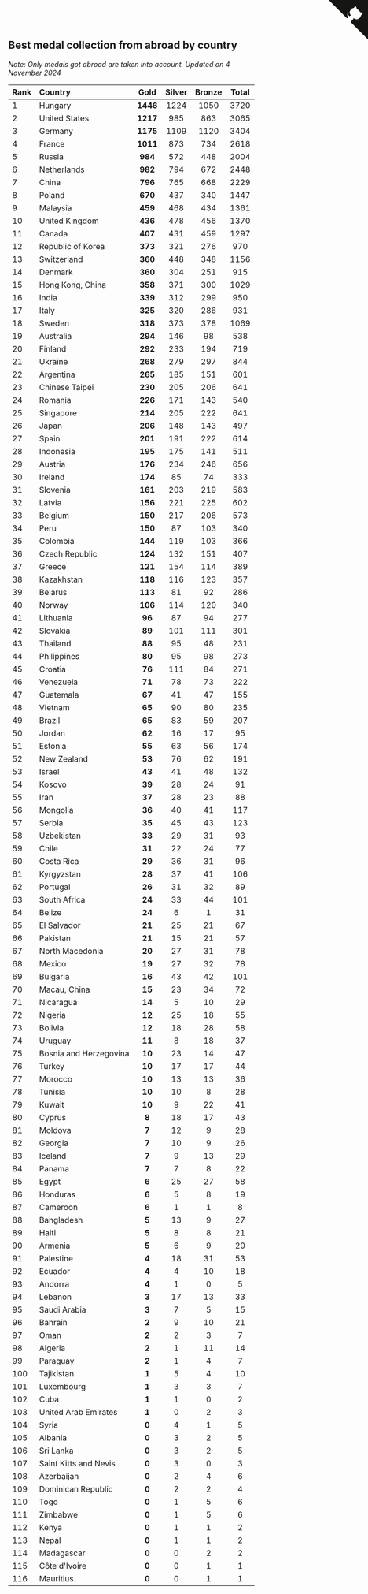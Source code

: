 ## Best medal collection from abroad by country

*Note: Only medals got abroad are taken into account.*
*Updated on  4 November 2024*

| Rank | Country | Gold | Silver | Bronze | Total |
| :--- | :--- | :--: | :--: | :--: | :--: |
| 1 | Hungary | **1446** | 1224 | 1050 | 3720 |
| 2 | United States | **1217** | 985 | 863 | 3065 |
| 3 | Germany | **1175** | 1109 | 1120 | 3404 |
| 4 | France | **1011** | 873 | 734 | 2618 |
| 5 | Russia | **984** | 572 | 448 | 2004 |
| 6 | Netherlands | **982** | 794 | 672 | 2448 |
| 7 | China | **796** | 765 | 668 | 2229 |
| 8 | Poland | **670** | 437 | 340 | 1447 |
| 9 | Malaysia | **459** | 468 | 434 | 1361 |
| 10 | United Kingdom | **436** | 478 | 456 | 1370 |
| 11 | Canada | **407** | 431 | 459 | 1297 |
| 12 | Republic of Korea | **373** | 321 | 276 | 970 |
| 13 | Switzerland | **360** | 448 | 348 | 1156 |
| 14 | Denmark | **360** | 304 | 251 | 915 |
| 15 | Hong Kong, China | **358** | 371 | 300 | 1029 |
| 16 | India | **339** | 312 | 299 | 950 |
| 17 | Italy | **325** | 320 | 286 | 931 |
| 18 | Sweden | **318** | 373 | 378 | 1069 |
| 19 | Australia | **294** | 146 | 98 | 538 |
| 20 | Finland | **292** | 233 | 194 | 719 |
| 21 | Ukraine | **268** | 279 | 297 | 844 |
| 22 | Argentina | **265** | 185 | 151 | 601 |
| 23 | Chinese Taipei | **230** | 205 | 206 | 641 |
| 24 | Romania | **226** | 171 | 143 | 540 |
| 25 | Singapore | **214** | 205 | 222 | 641 |
| 26 | Japan | **206** | 148 | 143 | 497 |
| 27 | Spain | **201** | 191 | 222 | 614 |
| 28 | Indonesia | **195** | 175 | 141 | 511 |
| 29 | Austria | **176** | 234 | 246 | 656 |
| 30 | Ireland | **174** | 85 | 74 | 333 |
| 31 | Slovenia | **161** | 203 | 219 | 583 |
| 32 | Latvia | **156** | 221 | 225 | 602 |
| 33 | Belgium | **150** | 217 | 206 | 573 |
| 34 | Peru | **150** | 87 | 103 | 340 |
| 35 | Colombia | **144** | 119 | 103 | 366 |
| 36 | Czech Republic | **124** | 132 | 151 | 407 |
| 37 | Greece | **121** | 154 | 114 | 389 |
| 38 | Kazakhstan | **118** | 116 | 123 | 357 |
| 39 | Belarus | **113** | 81 | 92 | 286 |
| 40 | Norway | **106** | 114 | 120 | 340 |
| 41 | Lithuania | **96** | 87 | 94 | 277 |
| 42 | Slovakia | **89** | 101 | 111 | 301 |
| 43 | Thailand | **88** | 95 | 48 | 231 |
| 44 | Philippines | **80** | 95 | 98 | 273 |
| 45 | Croatia | **76** | 111 | 84 | 271 |
| 46 | Venezuela | **71** | 78 | 73 | 222 |
| 47 | Guatemala | **67** | 41 | 47 | 155 |
| 48 | Vietnam | **65** | 90 | 80 | 235 |
| 49 | Brazil | **65** | 83 | 59 | 207 |
| 50 | Jordan | **62** | 16 | 17 | 95 |
| 51 | Estonia | **55** | 63 | 56 | 174 |
| 52 | New Zealand | **53** | 76 | 62 | 191 |
| 53 | Israel | **43** | 41 | 48 | 132 |
| 54 | Kosovo | **39** | 28 | 24 | 91 |
| 55 | Iran | **37** | 28 | 23 | 88 |
| 56 | Mongolia | **36** | 40 | 41 | 117 |
| 57 | Serbia | **35** | 45 | 43 | 123 |
| 58 | Uzbekistan | **33** | 29 | 31 | 93 |
| 59 | Chile | **31** | 22 | 24 | 77 |
| 60 | Costa Rica | **29** | 36 | 31 | 96 |
| 61 | Kyrgyzstan | **28** | 37 | 41 | 106 |
| 62 | Portugal | **26** | 31 | 32 | 89 |
| 63 | South Africa | **24** | 33 | 44 | 101 |
| 64 | Belize | **24** | 6 | 1 | 31 |
| 65 | El Salvador | **21** | 25 | 21 | 67 |
| 66 | Pakistan | **21** | 15 | 21 | 57 |
| 67 | North Macedonia | **20** | 27 | 31 | 78 |
| 68 | Mexico | **19** | 27 | 32 | 78 |
| 69 | Bulgaria | **16** | 43 | 42 | 101 |
| 70 | Macau, China | **15** | 23 | 34 | 72 |
| 71 | Nicaragua | **14** | 5 | 10 | 29 |
| 72 | Nigeria | **12** | 25 | 18 | 55 |
| 73 | Bolivia | **12** | 18 | 28 | 58 |
| 74 | Uruguay | **11** | 8 | 18 | 37 |
| 75 | Bosnia and Herzegovina | **10** | 23 | 14 | 47 |
| 76 | Turkey | **10** | 17 | 17 | 44 |
| 77 | Morocco | **10** | 13 | 13 | 36 |
| 78 | Tunisia | **10** | 10 | 8 | 28 |
| 79 | Kuwait | **10** | 9 | 22 | 41 |
| 80 | Cyprus | **8** | 18 | 17 | 43 |
| 81 | Moldova | **7** | 12 | 9 | 28 |
| 82 | Georgia | **7** | 10 | 9 | 26 |
| 83 | Iceland | **7** | 9 | 13 | 29 |
| 84 | Panama | **7** | 7 | 8 | 22 |
| 85 | Egypt | **6** | 25 | 27 | 58 |
| 86 | Honduras | **6** | 5 | 8 | 19 |
| 87 | Cameroon | **6** | 1 | 1 | 8 |
| 88 | Bangladesh | **5** | 13 | 9 | 27 |
| 89 | Haiti | **5** | 8 | 8 | 21 |
| 90 | Armenia | **5** | 6 | 9 | 20 |
| 91 | Palestine | **4** | 18 | 31 | 53 |
| 92 | Ecuador | **4** | 4 | 10 | 18 |
| 93 | Andorra | **4** | 1 | 0 | 5 |
| 94 | Lebanon | **3** | 17 | 13 | 33 |
| 95 | Saudi Arabia | **3** | 7 | 5 | 15 |
| 96 | Bahrain | **2** | 9 | 10 | 21 |
| 97 | Oman | **2** | 2 | 3 | 7 |
| 98 | Algeria | **2** | 1 | 11 | 14 |
| 99 | Paraguay | **2** | 1 | 4 | 7 |
| 100 | Tajikistan | **1** | 5 | 4 | 10 |
| 101 | Luxembourg | **1** | 3 | 3 | 7 |
| 102 | Cuba | **1** | 1 | 0 | 2 |
| 103 | United Arab Emirates | **1** | 0 | 2 | 3 |
| 104 | Syria | **0** | 4 | 1 | 5 |
| 105 | Albania | **0** | 3 | 2 | 5 |
| 106 | Sri Lanka | **0** | 3 | 2 | 5 |
| 107 | Saint Kitts and Nevis | **0** | 3 | 0 | 3 |
| 108 | Azerbaijan | **0** | 2 | 4 | 6 |
| 109 | Dominican Republic | **0** | 2 | 2 | 4 |
| 110 | Togo | **0** | 1 | 5 | 6 |
| 111 | Zimbabwe | **0** | 1 | 5 | 6 |
| 112 | Kenya | **0** | 1 | 1 | 2 |
| 113 | Nepal | **0** | 1 | 1 | 2 |
| 114 | Madagascar | **0** | 0 | 2 | 2 |
| 115 | Côte d'Ivoire | **0** | 0 | 1 | 1 |
| 116 | Mauritius | **0** | 0 | 1 | 1 |


<a href="https://github.com/JustinTimeCuber/wca_statistics" class="github-corner" aria-label="View source on Github"><svg width="80" height="80" viewBox="0 0 250 250" style="fill:#151513; color:#fff; position: absolute; top: 0; border: 0; right: 0;" aria-hidden="true"><path d="M0,0 L115,115 L130,115 L142,142 L250,250 L250,0 Z"></path><path d="M128.3,109.0 C113.8,99.7 119.0,89.6 119.0,89.6 C122.0,82.7 120.5,78.6 120.5,78.6 C119.2,72.0 123.4,76.3 123.4,76.3 C127.3,80.9 125.5,87.3 125.5,87.3 C122.9,97.6 130.6,101.9 134.4,103.2" fill="currentColor" style="transform-origin: 130px 106px;" class="octo-arm"></path><path d="M115.0,115.0 C114.9,115.1 118.7,116.5 119.8,115.4 L133.7,101.6 C136.9,99.2 139.9,98.4 142.2,98.6 C133.8,88.0 127.5,74.4 143.8,58.0 C148.5,53.4 154.0,51.2 159.7,51.0 C160.3,49.4 163.2,43.6 171.4,40.1 C171.4,40.1 176.1,42.5 178.8,56.2 C183.1,58.6 187.2,61.8 190.9,65.4 C194.5,69.0 197.7,73.2 200.1,77.6 C213.8,80.2 216.3,84.9 216.3,84.9 C212.7,93.1 206.9,96.0 205.4,96.6 C205.1,102.4 203.0,107.8 198.3,112.5 C181.9,128.9 168.3,122.5 157.7,114.1 C157.9,116.9 156.7,120.9 152.7,124.9 L141.0,136.5 C139.8,137.7 141.6,141.9 141.8,141.8 Z" fill="currentColor" class="octo-body"></path></svg></a><style>.github-corner:hover .octo-arm{animation:octocat-wave 560ms ease-in-out}@keyframes octocat-wave{0%,100%{transform:rotate(0)}20%,60%{transform:rotate(-25deg)}40%,80%{transform:rotate(10deg)}}@media (max-width:500px){.github-corner:hover .octo-arm{animation:none}.github-corner .octo-arm{animation:octocat-wave 560ms ease-in-out}}</style>
